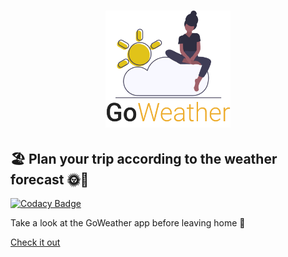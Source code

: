 <h1 align="center">
    <img alt="GoWeather" src="./.github/logo.png" width="200px" />
</h1>

## 🏖 Plan your trip according to the weather forecast 🌞🌚

[![Codacy Badge](https://api.codacy.com/project/badge/Grade/59abc83b44794efbb495ef0e382de3b5)](https://app.codacy.com/manual/Schlickmann/weather-app?utm_source=github.com&utm_medium=referral&utm_content=Schlickmann/weather-app&utm_campaign=Badge_Grade_Dashboard)

<p>
Take a look at the GoWeather app before leaving home 🚗
</p>


[Check it out](https://weather-schlickmann.netlify.com/)
